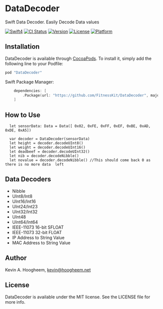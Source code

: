 # DataDecoder
Swift Data Decoder.  Easily Decode Data values

[![Swift4](https://img.shields.io/badge/swift4-compatible-4BC51D.svg?style=flat)](https://developer.apple.com/swift)
[![CI Status](http://img.shields.io/travis/FitnessKit/DataDecoder.svg?style=flat)](https://travis-ci.org/FitnessKit/DataDecoder)
[![Version](https://img.shields.io/cocoapods/v/DataDecoder.svg?style=flat)](http://cocoapods.org/pods/DataDecoder)
[![License](https://img.shields.io/cocoapods/l/DataDecoder.svg?style=flat)](http://cocoapods.org/pods/DataDecoder)
[![Platform](https://img.shields.io/cocoapods/p/DataDecoder.svg?style=flat)](http://cocoapods.org/pods/DataDecoder)

## Installation

DataDecoder is available through [CocoaPods](http://cocoapods.org). To install
it, simply add the following line to your Podfile:

```ruby
pod "DataDecoder"
```

Swift Package Manager:
```swift
    dependencies: [
        .Package(url: "https://github.com/FitnessKit/DataDecoder", majorVersion: 4)
    ]
```


## How to Use ##

~~~
  let sensorData: Data = Data([ 0x02, 0xFE, 0xFF, 0xEF, 0xBE, 0xAD, 0xDE, 0xA5])

  var decoder = DataDecoder(sensorData)
  let height = decoder.decodeUInt8()
  let weight = decoder.decodeUInt16()
  let deadbeef = decoder.decodeUInt32()
  let nib = decoder.decodeNibble()
  let novalue = decoder.decodeNibble() //This should come back 0 as there is no more data  left
  ~~~

## Data Decoders ##

* Nibble
* UInt8/Int8
* UInt16/Int16
* UInt24/Int23
* UInt32/Int32
* UInt48
* UInt64/Int64
* IEEE-11073 16-bit SFLOAT
* IEEE-11073 32-bit FLOAT
* IP Address to String Value
* MAC Address to String Value

## Author

Kevin A. Hoogheem, kevin@hoogheem.net

## License

DataDecoder is available under the MIT license. See the LICENSE file for more info.
